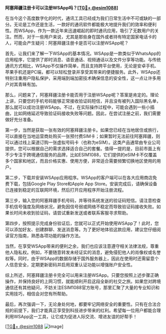 **阿塞拜疆注册卡可以注册WSApp吗？[[TG💪+ @esim1088](https://t.me/s/esim1088)]**

在当今这个高度数字化的时代，通讯工具已经成为我们日常生活中不可或缺的一部分。无论是工作还是生活，一款好的通讯软件都能极大地提升我们的效率和便利性。而WSApp，作为一款近年来迅速崛起的即时通讯应用，吸引了无数用户的关注。然而，对于一些用户来说，尤其是那些身在国外或者持有特定国家电话卡的人，可能会产生疑问：阿塞拜疆注册卡是否可以注册WSApp呢？

首先，让我们来了解一下WSApp的基本情况。WSApp是一款类似于WhatsApp的应用程序，它提供了即时消息、语音通话、视频通话以及文件分享等功能。与传统通讯方式相比，WSApp不仅操作简单，而且支持跨平台使用，无论是安卓手机、苹果手机还是PC端，都可以轻松登录并享受其带来的便捷服务。此外，WSApp还特别注重用户隐私保护，采用端到端加密技术确保信息的安全性，这一点让许多用户对其青睐有加。

那么，问题来了，阿塞拜疆注册卡能否用于注册WSApp呢？答案是肯定的。理论上讲，只要您的手机号码能够正常接收验证码短信，并且没有被列入国际黑名单，那么就可以成功注册WSApp。不过，在实际操作过程中，可能会遇到一些小插曲，比如网络延迟导致验证码接收失败等问题。因此，在尝试注册之前，我们需要做好充分准备。

第一步，当然是获取一张有效的阿塞拜疆注册卡。如果您已经在当地居住或旅行，可以直接在当地运营商处购买一张预付费SIM卡；如果暂时无法前往阿塞拜疆，则可以通过线上渠道订购一张虚拟号码卡（也称为eSIM）。这类产品通常由专业公司提供，您可以根据自己的需求选择适合自己的套餐。值得一提的是，目前市面上有不少专注于跨境通信服务的品牌，比如ESIM1088，它们提供的eSIM卡不仅覆盖多个国家和地区，而且价格实惠、使用方便，非常适合需要频繁切换地区使用的用户。

第二步，下载并安装WSApp应用程序。WSApp的客户端可以在各大应用商店免费下载，包括Google Play Store和Apple App Store。安装完成后，请确保设备已连接到稳定的互联网环境，然后打开应用程序开始注册流程。

第三步，输入您的阿塞拜疆手机号码，并等待系统发送的验证码短信。请注意检查手机信号强度及网络状况，避免因信号弱或网络不稳定而导致验证码接收失败。如果长时间未收到验证码，请尝试重新发送或者联系客服寻求帮助。

第四步，按照提示完成身份验证后，您就可以正式开始使用WSApp了！此时，您可以添加好友、创建群聊、发送消息等。为了更好地体验这款应用，建议您仔细阅读官方指南，熟悉各项功能的操作方法。

当然，在享受WSApp带来的便利之余，我们也应该注意遵守相关法律法规，尊重他人隐私权。例如，不要随意转发未经证实的消息，避免侵犯他人的肖像权或名誉权等。同时，由于WSApp的数据存储于国外服务器上，因此在使用时还需留意个人信息安全，定期更新密码并启用双重认证功能以增强账户安全性。

综上所述，阿塞拜疆注册卡完全可以用来注册WSApp。只要您按照上述步骤正确操作，并保持良好的上网习惯，就能顺利开启这段全新的社交之旅。如果您对跨境通信还有其他疑问，不妨关注ESIM1088官方账号，那里汇聚了大量的专业知识和实用技巧，相信会对您有所帮助。

最后，再次强调一下，无论身处何地，都要牢记网络安全的重要性。只有在合法合规的前提下，我们才能真正享受到科技进步带来的红利。希望每一位用户都能合理利用WSApp这一工具，让它成为促进人际交流、增进友谊的好帮手！

[[TG💪+ @esim1088](https://t.me/s/esim1088) ![Image](https://i.postimg.cc/4NQfJmqS/Snipaste-2025-05-13-00-14-12.png)]